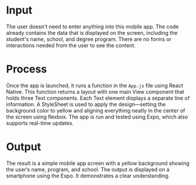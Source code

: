 # Input
The user doesn't need to enter anything into this mobile app. The code already contains the data that is displayed on the screen, including the student's name, school, and degree program. There are no forms or interactions needed from the user to see the content.

# Process
Once the app is launched, it runs a function in the `App.js` file using React Native. This function returns a layout with one main View component that holds three Text components. Each Text element displays a separate line of information. A StyleSheet is used to apply the design—setting the background color to yellow and aligning everything neatly in the center of the screen using flexbox. The app is run and tested using Expo, which also supports real-time updates.

# Output
The result is a simple mobile app screen with a yellow background showing the user’s name, program, and school. The output is displayed on a smartphone using the Expo. It demonstrates a clear understanding.
